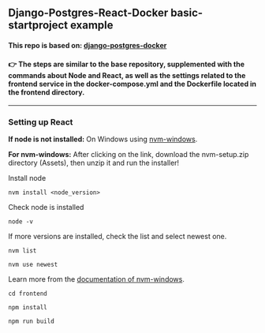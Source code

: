 ## Django-Postgres-React-Docker basic-startproject example

#### This repo is based on: [django-postgres-docker](https://github.com/grbeno/django-postgres-docker)

#### :point_right: The steps are similar to the base repository, supplemented with the commands about Node and React, as well as the settings related to the frontend service in the docker-compose.yml and the Dockerfile located in the frontend directory.
---
### Setting up React

__If node is not installed:__
On Windows using [nvm-windows](https://github.com/coreybutler/nvm-windows/releases).

__For nvm-windows:__ After clicking on the link, download the nvm-setup.zip directory (Assets), then unzip it and run the installer!

Install node

```
nvm install <node_version>
```
Check node is installed
```
node -v
```
If more versions are installed, check the list and select newest one.
```
nvm list
```
```
nvm use newest
```
Learn more from the [documentation of nvm-windows](https://github.com/coreybutler/nvm-windows).

```
cd frontend
```
```
npm install
```
```
npm run build
```

